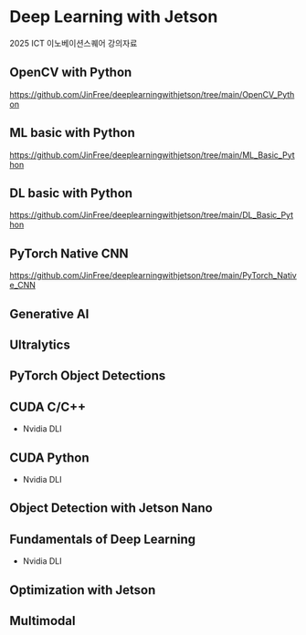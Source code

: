 # Deep Learning with Jetson

2025 ICT 이노베이션스퀘어 강의자료

## OpenCV with Python

https://github.com/JinFree/deeplearningwithjetson/tree/main/OpenCV_Python

## ML basic with Python

https://github.com/JinFree/deeplearningwithjetson/tree/main/ML_Basic_Python

## DL basic with Python

https://github.com/JinFree/deeplearningwithjetson/tree/main/DL_Basic_Python

## PyTorch Native CNN

https://github.com/JinFree/deeplearningwithjetson/tree/main/PyTorch_Native_CNN

## Generative AI

## Ultralytics

## PyTorch Object Detections

## CUDA C/C++

- Nvidia DLI

## CUDA Python

- Nvidia DLI

## Object Detection with Jetson Nano

## Fundamentals of Deep Learning 

- Nvidia DLI

## Optimization with Jetson

## Multimodal
